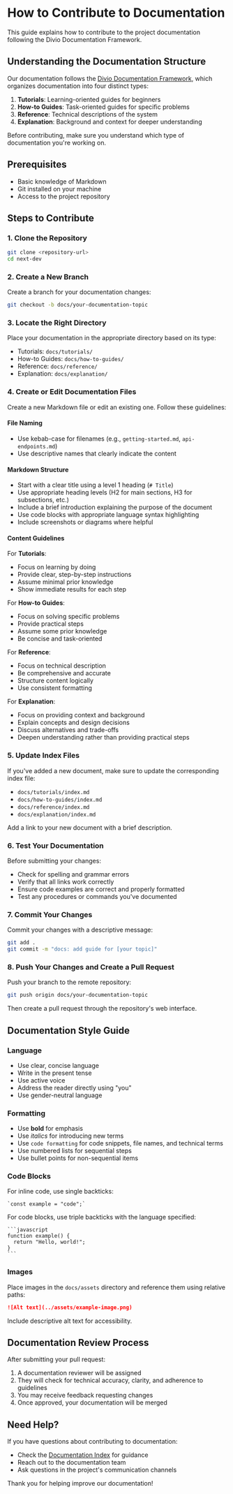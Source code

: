 # How to Contribute to Documentation

This guide explains how to contribute to the project documentation following the Divio Documentation Framework.

## Understanding the Documentation Structure

Our documentation follows the [Divio Documentation Framework](https://documentation.divio.com/), which organizes documentation into four distinct types:

1. **Tutorials**: Learning-oriented guides for beginners
2. **How-to Guides**: Task-oriented guides for specific problems
3. **Reference**: Technical descriptions of the system
4. **Explanation**: Background and context for deeper understanding

Before contributing, make sure you understand which type of documentation you're working on.

## Prerequisites

- Basic knowledge of Markdown
- Git installed on your machine
- Access to the project repository

## Steps to Contribute

### 1. Clone the Repository

```bash
git clone <repository-url>
cd next-dev
```

### 2. Create a New Branch

Create a branch for your documentation changes:

```bash
git checkout -b docs/your-documentation-topic
```

### 3. Locate the Right Directory

Place your documentation in the appropriate directory based on its type:

- Tutorials: `docs/tutorials/`
- How-to Guides: `docs/how-to-guides/`
- Reference: `docs/reference/`
- Explanation: `docs/explanation/`

### 4. Create or Edit Documentation Files

Create a new Markdown file or edit an existing one. Follow these guidelines:

#### File Naming

- Use kebab-case for filenames (e.g., `getting-started.md`, `api-endpoints.md`)
- Use descriptive names that clearly indicate the content

#### Markdown Structure

- Start with a clear title using a level 1 heading (`# Title`)
- Use appropriate heading levels (H2 for main sections, H3 for subsections, etc.)
- Include a brief introduction explaining the purpose of the document
- Use code blocks with appropriate language syntax highlighting
- Include screenshots or diagrams where helpful

#### Content Guidelines

For **Tutorials**:
- Focus on learning by doing
- Provide clear, step-by-step instructions
- Assume minimal prior knowledge
- Show immediate results for each step

For **How-to Guides**:
- Focus on solving specific problems
- Provide practical steps
- Assume some prior knowledge
- Be concise and task-oriented

For **Reference**:
- Focus on technical description
- Be comprehensive and accurate
- Structure content logically
- Use consistent formatting

For **Explanation**:
- Focus on providing context and background
- Explain concepts and design decisions
- Discuss alternatives and trade-offs
- Deepen understanding rather than providing practical steps

### 5. Update Index Files

If you've added a new document, make sure to update the corresponding index file:

- `docs/tutorials/index.md`
- `docs/how-to-guides/index.md`
- `docs/reference/index.md`
- `docs/explanation/index.md`

Add a link to your new document with a brief description.

### 6. Test Your Documentation

Before submitting your changes:

- Check for spelling and grammar errors
- Verify that all links work correctly
- Ensure code examples are correct and properly formatted
- Test any procedures or commands you've documented

### 7. Commit Your Changes

Commit your changes with a descriptive message:

```bash
git add .
git commit -m "docs: add guide for [your topic]"
```

### 8. Push Your Changes and Create a Pull Request

Push your branch to the remote repository:

```bash
git push origin docs/your-documentation-topic
```

Then create a pull request through the repository's web interface.

## Documentation Style Guide

### Language

- Use clear, concise language
- Write in the present tense
- Use active voice
- Address the reader directly using "you"
- Use gender-neutral language

### Formatting

- Use **bold** for emphasis
- Use *italics* for introducing new terms
- Use `code formatting` for code snippets, file names, and technical terms
- Use numbered lists for sequential steps
- Use bullet points for non-sequential items

### Code Blocks

For inline code, use single backticks:
```
`const example = "code";`
```

For code blocks, use triple backticks with the language specified:

````
```javascript
function example() {
  return "Hello, world!";
}
```
````

### Images

Place images in the `docs/assets` directory and reference them using relative paths:

```markdown
![Alt text](../assets/example-image.png)
```

Include descriptive alt text for accessibility.

## Documentation Review Process

After submitting your pull request:

1. A documentation reviewer will be assigned
2. They will check for technical accuracy, clarity, and adherence to guidelines
3. You may receive feedback requesting changes
4. Once approved, your documentation will be merged

## Need Help?

If you have questions about contributing to documentation:

- Check the [Documentation Index](../index.md) for guidance
- Reach out to the documentation team
- Ask questions in the project's communication channels

Thank you for helping improve our documentation!
